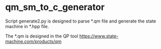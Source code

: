 # qm_sm_to_c_generator

Script generate2.py is designed to parse *.qm file and generate the state machine in *.hpp file.

The *.qm is designed in the QP tool https://www.state-machine.com/products/qm
